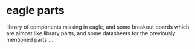 eagle parts
===========

library of components missing in eagle, and some breakout boards which
are almost like library parts, and some datasheets for the previously
mentioned parts …
